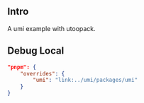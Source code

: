## Intro

A umi example with utoopack.

## Debug Local

```json
"pnpm": {
    "overrides": {
        "umi": "link:../umi/packages/umi"
    }
}
```